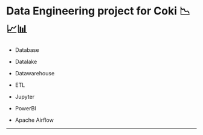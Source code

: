 # Data Engineering project for Coki 📉📈📊

- Database

- Datalake

- Datawarehouse

- ETL

- Jupyter

- PowerBI

- Apache Airflow

<hr/>
